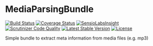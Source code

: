 # MediaParsingBundle
[![Build Status](https://travis-ci.org/Stinger-Soft/MediaParsingBundle.svg?branch=master)](https://travis-ci.org/Stinger-Soft/MediaParsingBundle) [![Coverage Status](https://coveralls.io/repos/Stinger-Soft/MediaParsingBundle/badge.svg?branch=master)](https://coveralls.io/r/Stinger-Soft/MediaParsingBundle?branch=master) [![SensioLabsInsight](https://insight.sensiolabs.com/projects/1354880b-19c6-4ddb-b79a-77a9e5b349ab/mini.png)](https://insight.sensiolabs.com/projects/1354880b-19c6-4ddb-b79a-77a9e5b349ab)
[![Scrutinizer Code Quality](https://scrutinizer-ci.com/g/Stinger-Soft/MediaParsingBundle/badges/quality-score.png?b=master)](https://scrutinizer-ci.com/g/Stinger-Soft/MediaParsingBundle/?branch=master)
[![Latest Stable Version](https://poser.pugx.org/stinger-soft/media-parsing-bundle/v/stable)](https://packagist.org/packages/stinger-soft/media-parsing-bundle) 
[![License](https://poser.pugx.org/stinger-soft/media-parsing-bundle/license)](https://packagist.org/packages/stinger-soft/media-parsing-bundle)

Simple bundle to extract meta information from media files (e.g. mp3)
